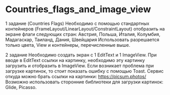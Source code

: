 # Countries_flags_and_image_view
1 задание (Countries Flags)
Необходимо с помощью стандартных контейнеров (FrameLayout/LinearLayout/ConstraintLayout) отобразить на экране флаги следующих стран:
Австрия, Польша, Италия, Колумбия, Мадагаскар, Таиланд, Дания, Швейцария
Использовать разрешается только цвета, View и контейнеры, перечисленные выше.

2 задание
Необходимо создать экран с 1 EditText и 1 ImageView. При вводе в EditText ссылки на картинку, необходимо эту картинку загрузить и отобразить в ImageView. Если возникает проблема при загрузке картинок, то стоит показать ошибку с помощью Toast. 
Сервис откуда можно брать ссылки на картинки: https://picsum.photos/
Возможно использовать сторонние библиотеки для загрузки картинок: Glide, Picasso.
